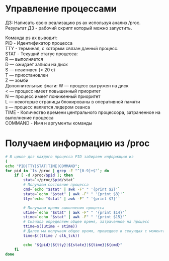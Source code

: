 #  Управление процессами

ДЗ: Написать свою реализацию ps ax используя анализ /proc.   
Результат ДЗ - рабочий скрипт который можно запустить.

Команда ps ax выводит:  
    PID - Идентификатор процесса  
    TTY - терминал, с которым связан данный процесс.  
    STAT - Текущий статус процесса:  
        R — выполняется  
        D — ожидает записи на диск  
        S — неактивен (< 20 с)  
        T — приостановлен  
        Z — зомби  
    Дополнительные флаги: 
        W — процесс выгружен на диск    
        < — процесс имеет повышенный приоритет  
         N — процесс имеет пониженный приоритет  
         L — некоторые страницы блокированы в оперативной памяти  
         s — процесс является лидером сеанса  
    TIME - Количество времени центрального процессора, затраченное на выполнение процесса  
    COMMAND - Имя и аргументы команды  

# Получаем информацию из /proc
```sh
# В цикле для каждого процесса PID забираем информацию из 
(
echo "PID|TTY|STAT|TIME|COMMAND";
for pid in `ls /proc | grep -E "^[0-9]+$"`; do
    if [ -d /proc/$pid ]; then
        stat=`</proc/$pid/stat`
        # Получаем состояние процесса
        cmd=`echo "$stat" | awk -F" " '{print $2}'`
        state=`echo "$stat" | awk -F" " '{print $3}'`
        tty=`echo "$stat" | awk -F" " '{print $7}'`

        # Получаем время выполнения процесса 
        utime=`echo "$stat" | awk -F" " '{print $14}'`
        stime=`echo "$stat" | awk -F" " '{print $15}'`
        # Cначала определяем общее время, затраченное на процесс
        ttime=$((utime + stime))
        # Далее мы получаем общее время, прошедшее в секундах с момента запуска процесса
        time=$((ttime / clk_tck))

        echo "${pid}|${tty}|${state}|${time}|${cmd}"
    fi
done
```